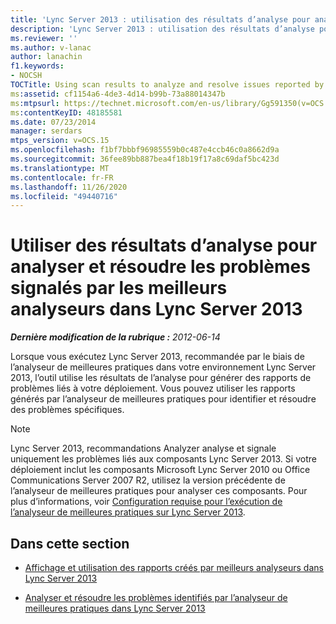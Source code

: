 ```yaml
---
title: 'Lync Server 2013 : utilisation des résultats d’analyse pour analyser et résoudre les problèmes signalés par les meilleurs analyseurs'
description: 'Lync Server 2013 : utilisation des résultats d’analyse pour analyser et résoudre les problèmes signalés par les meilleurs analyseurs.'
ms.reviewer: ''
ms.author: v-lanac
author: lanachin
f1.keywords:
- NOCSH
TOCTitle: Using scan results to analyze and resolve issues reported by Best Practices Analyzer
ms:assetid: cf1154a6-4de3-4d14-b99b-73a88014347b
ms:mtpsurl: https://technet.microsoft.com/en-us/library/Gg591350(v=OCS.15)
ms:contentKeyID: 48185581
ms.date: 07/23/2014
manager: serdars
mtps_version: v=OCS.15
ms.openlocfilehash: f1bf7bbbf96985559b0c487e4ccb46c0a8662d9a
ms.sourcegitcommit: 36fee89bb887bea4f18b19f17a8c69daf5bc423d
ms.translationtype: MT
ms.contentlocale: fr-FR
ms.lasthandoff: 11/26/2020
ms.locfileid: "49440716"
---
```

# <a name="using-scan-results-to-analyze-and-resolve-issues-reported-by-best-practices-analyzer-in-lync-server-2013"></a>Utiliser des résultats d’analyse pour analyser et résoudre les problèmes signalés par les meilleurs analyseurs dans Lync Server 2013

<div data-xmlns="http://www.w3.org/1999/xhtml">

<div class="topic" data-xmlns="http://www.w3.org/1999/xhtml" data-msxsl="urn:schemas-microsoft-com:xslt" data-cs="https://msdn.microsoft.com/">

<div data-asp="https://msdn2.microsoft.com/asp">



</div>

<div id="mainSection">

<div id="mainBody">

<span> </span>

_**Dernière modification de la rubrique :** 2012-06-14_

Lorsque vous exécutez Lync Server 2013, recommandée par le biais de l’analyseur de meilleures pratiques dans votre environnement Lync Server 2013, l’outil utilise les résultats de l’analyse pour générer des rapports de problèmes liés à votre déploiement. Vous pouvez utiliser les rapports générés par l’analyseur de meilleures pratiques pour identifier et résoudre des problèmes spécifiques.

<div>


> [!NOTE]  
> Lync Server 2013, recommandations Analyzer analyse et signale uniquement les problèmes liés aux composants Lync Server 2013. Si votre déploiement inclut les composants Microsoft Lync Server 2010 ou Office Communications Server 2007 R2, utilisez la version précédente de l’analyseur de meilleures pratiques pour analyser ces composants. Pour plus d’informations, voir <A href="lync-server-2013-requirements-for-running-best-practices-analyzer.md">Configuration requise pour l’exécution de l’analyseur de meilleures pratiques sur Lync Server 2013</A>.



</div>

<div>

## <a name="in-this-section"></a>Dans cette section

  - [Affichage et utilisation des rapports créés par meilleurs analyseurs dans Lync Server 2013](lync-server-2013-viewing-and-working-with-reports-created-by-best-practices-analyzer.md)

  - [Analyser et résoudre les problèmes identifiés par l’analyseur de meilleures pratiques dans Lync Server 2013](lync-server-2013-analyzing-and-resolving-issues-identified-by-best-practices-analyzer.md)

</div>

</div>

<span> </span>

</div>

</div>

</div>

